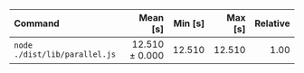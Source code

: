 | Command | Mean [s] | Min [s] | Max [s] | Relative |
|:---|---:|---:|---:|---:|
| `node ./dist/lib/parallel.js` | 12.510 ± 0.000 | 12.510 | 12.510 | 1.00 |
